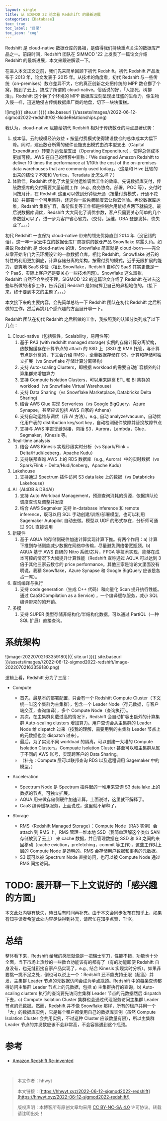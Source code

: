 ```yaml
---
layout: single
title: 从 SIGMOD 22 论文看 Redshift 的最新进展
categories: [Database]
toc: true
toc_label: "目录"
toc_icon: "cog"
---
```


Redshift 是 cloud-native 数据仓库的鼻祖，是值得我们持续重点关注的数据库产品之一。前段时间，Redshift 团队在 SIMMOD '22 上发表了一篇论文介绍 Redshift 的最新进展，本文来跟进解读一下。

在进入本文正文之前，我们先来简单回顾下初代 Redshift。初代 Redshift 产品发布于 2013 年，论文发表于 2015 年。从技术的角度看，初代 Redshift 与一些传统（on-premises）数仓差异不大，它的真正创新之处把传统的 MPP 数仓挪了个窝，搬到了云上，搞成了所谓的 cloud-native。俗话说的好，「人挪死，树挪活」，Redshift 这个换了个环境的 MPP 数据库立刻呈现出旺盛的生命力，像生物入侵一样，迅速地侵占传统数据库厂商的地盘，切下一块块蛋糕。

![img]({{ site.url }}{{ site.baseurl }}/assets/images//2022-06-12-sigmod2022-redshift/02-NodeRelationships.png)

我认为，cloud-native 赋能给初代 Redshift 相对于传统数仓的两点显著优势：	

1. 成本低。云的规模经济效益 + 按量付费模式使得建设数仓的总体成本大幅下降。同时，建设数仓所需的硬件设施支出模式由资本型支出（Capital Expenditure）转变为运营型支出（Operating Expenditure），使得总体成本更加可控。AWS 在自己的博客中宣称：「We designed Amazon Redshift to deliver 10 times the performance at 1/10th the cost of the on-premises data warehouses that are commonly used today」。（这是和 Hive 比较的出来的结论？不知和 Vertica，Teradata 比怎么样？）
2. 体验佳。Redshift 优化了大量交付运维调优工作的效率。先说数据库交付，传统数据库的交付需要大量前期工作（e.g., 商务协商，部署，POC 等），交付时间按月计，在 Redshift 这里可以做到分钟级开通（按量付费模式，开通不花钱）并部署一个可用集群，还送你一些免费额度去让你去体验。再说数据库运维，Redshift 集群扩容，备份恢复等工作都是控制台用鼠标点两下就搞定。最后说数据库调优，Redshift 大大简化了调优参数，客户只需要关心简单的几个参数就可以了，进一步为客户省心省力。（交付，运维，DBA 瑟瑟发抖，快失业了。。。）

初代 Redshift 一直保持 cloud-native 带来的领先优势直到 2014 年（没记错的话），这一年一家云中立的数据仓库厂商提供的数仓产品 Snowflake 崭露头角。如果说 Redshift 是 cloud-native 的话，Snowflake 简直就是 cloud-born——完全从零开始专门为云环境设计的一款数据仓库，相比 Redshift，Snowflake 对云的特性的利用更加彻底，计算存储分离的架构，按需付费的模式，近乎无限扩展的能力，更爽地 SaaS 体验（相比   Snowflake，Redshift 自称的 SaaS 其实更像是一个 PaaS，实际上客户还是要关心一些技术问题）。Snowflake 这么嚣张，Redshift 自然不会坐视不理，SIGMOD '22 的这篇论文介绍了 Redshift 在过去这些年所做的诸多工作，告诉我们 Redshift 是如何捍卫自己的鼻祖地位的。（接下来，终于要到本文的主题了。。。）



本文接下来的主要内容，会先简单总结一下 Redshift 团队在初代 Redshift 之后所做的工作，然后再挑几个感兴趣的方面展开聊一下。



Redshift 团队在初代 Redshift 之后所做的工作，我按照我的认知分类列成了以下几点：

1. Cloud-native（包括弹性，Scalability，易用性等）
    1. 基于 RA3 (with redshift managed storage) 实例的存储计算分离架构，热数据缓存在计算节点的 attach 的 SSD 上（SSD 由 RMS 托管，与计算节点是分离的，下文会介绍 RMS），全量数据存储在 S3，计算和存储可独立扩展（vs Snowflake 存储计算分离架构）
    2. 支持 Auto-scaling Clusters，即根据 workload 的需要自动扩容额外的计算集群来增加算力
    3. 支持 Compute Isolation Clusters，可以用来隔离 ETL 和 BI 集群的 workload（vs Snowflake Virtual Warehouse）
    4. 支持 Data Sharing（vs Snowflake Marketplace, Databricks Delta Sharing)
    5. 结合 AWS Glue 实现 Serverless（vs Google BigQuery，Azure Synapse，甚至应该包括 AWS 自家的 Athena）
    6. 支持自动运维与调优（非 AI 方法）。e.g., 自动 analyze/vacuum，自动优化用户表的 distribution key/sort key，自动检测硬件故障并替换故障节点
    7. 支持与 AWS 宇宙无缝对接，包括 S3，Aurora，Lambda，Glue，Segmaker，Kinesis 等。
2. Real-time analysis
    1. 结合 AWS Kinesis 实现秒级实时分析（vs Spark/Flink + Delta/Hudi/Iceberg，Apache Kudu）
    2. 支持联邦查询 AWS 上的 RDS 数据库（e.g., Aurora）中的实时数据（vs Spark/Flink + Delta/Hudi/Iceberg，Apache Kudu）
3. Lakehouse
    1. 支持通过 Spectrum 插件访问 S3 data lake 上的数据（vs Databricks Lakehouse）
4. AI（AI4DB & DB4AI）
    1. 支持 Auto Workload Management，预测查询消耗的资源，依据排队论调度查询及调整并发度
    2. 结合 AWS Segmaker  支持 in-database inference 和 remote inference，既可以用 SQL 手动创建/训练/部署模型，也可以利用 Sagemaker Autopilot 自动去做。模型以 UDF 的形式存在，分析师可通过 SQL 直接调用
5. 新硬件
    1. 基于 AQUA 的存储侧硬件加速计算实现计算下推。有两个作用：a) 计算下推到存储侧能减少数据在网络中传输，尽量避免网络带宽瓶颈。b) AQUA 基于 AWS 自研的 Nitro 系统/芯片，FPGA 等技术实现，能够在成本可控的情况下大幅提升计算性能（Redshift 宣称通过 AQUA 可以达到 3 倍于其他三家云数仓的 price performance。其他三家是谁论文里面没有明说，我猜 Snowflake，Azure Synapse 和 Google BigQuery 应该是各占一席）。
6. 查询编译与执行
    1. 支持 code generation（生成 C++ 代码）和向量化 Scan 提升执行性能。通过 CaaS(Compilation as a Service) ，一个编译缓存服务，减小 SQL 编译带来的的开销。
7. 多模
    1. 支持 SUPER 类型存储非结构化/半结构化数据，可以通过 PartiQL（一种 SQL 扩展）直接查询。

# 系统架构

![image-20220702163359180]({{ site.url }}{{ site.baseurl }}/assets/images//2022-06-12-sigmod2022-redshift/image-20220702163359180.png)

逻辑上看，Redshift 分为了三层：

- Compute
    - 首先，最基本的部署配置，只会有一个 Redshift Compute Cluster（下文统一叫这个集群为主集群），包含一个 Leader Node（存元数据，与客户端交互，查询编译），多个 Compute Node（查询执行）。
    - 其次，在主集群负载过高的情况下，Redshift 会自动扩容出额外的计算集群 Auto-scaling clusters 增加算力。用户查询会从主集群的 Leader Node 给 dispatch 过来（按我的理解，需要用到的主集群 Leader 节点上的元数据也会 dispatch 过来）。
    - 最后，为了实现不同 workload 的隔离，可以创建一大堆的 Compute Isolation Clusters。Compuate Isolation Cluster 甚至可以和主集群从属于不同的 AWS 账号，实现跨客户的 Data Sharing。
    - （补充：Compute 层可以联邦查询 RDS 以及远程调用 Sagemaker 中的模型。）

- Acceleration
    - Spectrum Node 是 Spectrum 插件起的一堆用来查询 S3 data lake 上的数据的节点，可独立扩展。
    - AQUA 用来做存储侧硬件加速计算，上面说过，这里就不解释了。
    - CaaS 编译缓存服务，上面说过，这里就不解释了。

- Storage
    - RMS（Redshift Managed Storage）：Compute Node（RA3 实例）会 attach 到 RMS 上，RMS 管理一堆本地 SSD（我简单理解这个类似 SAN 存储放到了云上） 来 cache 数据，并且管理数据在 SSD 和 S3 之间的来回移动（cache eviction，prefetching，commit 等工作），这些工作对上层的 Compute Node 是透明的。RMS 会存储用户数据和事务的元数据。
    - S3 既可以被 Spectrum Node 直接访问，也可以被 Compute Node 通过 RMS 间接访问。


# TODO: 展开聊一下上文说好的「感兴趣的方面」

本文此处内容有缺失，待日后有时间再补充。由于本文会同步发布在知乎上，如果有知乎读者希望此处内容尽快得到补充，请帮忙在知乎点赞，THX。

# 总结

整体看下来，Redshift 给我的感觉就像是一把瑞士军刀，性能不错，功能也十分全面，当下市场上热炒的一些数仓功能该有的都有了（有的功能即便 Redshift 自身没有，也无缝衔接自家产品实现了，e.g., 结合 Kinesis 实现实时分析）。如果非要挑一挑不足之处，倒也可以说上一个：Redshift 还不能支持无限（超高）并发，主集群 Leader 节点的元数据访问会成为单点瓶颈。Redshift 中的每条查询都得访问主集群 Leader 节点上的元数据，包括 a) 主集群执行的查询，b) Auto-scaling clusters 执行的查询要先访问主集群 Leader 节点的元数据然后 dispatch 下去，c) Compute Isolation Cluster 集群也会通过代理服务访问主集群 Leader 节点的元数据。然而，Redshift 并不像 Snowflake 那样，所有的租户共用一个「大」的数据库实例，它是每个租户都使用自己的数据库实例（虽然 Compute Isolation Cluster 会共用实例，不过这种 Cluster 应该数量有限），所以主集群 Leader 节点的并发数应该不会非常高，不会容易遇到这个瓶颈。



# 参考

- [Amazon Redshift Re-invented](https://www.google.com.hk/url?sa=t&rct=j&q=&esrc=s&source=web&cd=&ved=2ahUKEwiK6538g4_5AhXZ1DgGHckqD_MQFnoECAYQAQ&url=https%3A%2F%2Fassets.amazon.science%2F93%2Fe0%2Fa347021a4c6fbbccd5a056580d00%2Fsigmod22-redshift-reinvented.pdf&usg=AOvVaw1mE6DuLctkxgUFPR3tEwby)

<br />

>  本文作者：hhwyt 
>
> 本文链接：[https://hhwyt.xyz/2022-06-12-sigmod2022-redshift](https://hhwyt.xyz/2022-06-12-sigmod2022-redshift/)
>
> 版权声明：本博客所有原创文章均采用 [CC BY-NC-SA 4.0](https://creativecommons.org/licenses/by-nc-sa/4.0/) 许可协议。转载请注明出处！